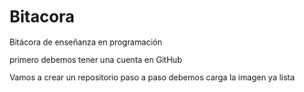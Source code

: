 # Bitacora
Bitácora de enseñanza en programación

primero debemos tener una cuenta en GitHub

Vamos a crear un repositorio paso a paso
debemos carga la imagen ya lista 



